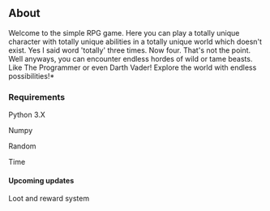 ## About

Welcome to the simple RPG game. Here you can play a totally unique character
with totally unique abilities in a totally unique world which doesn't exist.
Yes I said word 'totally' three times. Now four. That's not the point. Well anyways,
you can encounter endless hordes of wild or tame beasts. Like The Programmer or even Darth Vader!
Explore the world with endless possibilities!*

### Requirements
Python 3.X

Numpy

Random

Time

#### Upcoming updates

Loot and reward system



